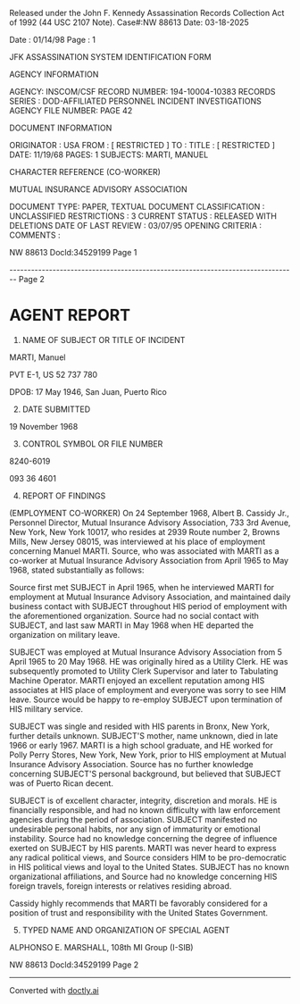 Released under the John F. Kennedy
Assassination Records Collection Act of
1992 (44 USC 2107 Note). Case#:NW
88613 Date: 03-18-2025

Date : 01/14/98
Page : 1

JFK ASSASSINATION SYSTEM
IDENTIFICATION FORM

AGENCY INFORMATION

AGENCY: INSCOM/CSF
RECORD NUMBER: 194-10004-10383
RECORDS SERIES : DOD-AFFILIATED PERSONNEL INCIDENT INVESTIGATIONS
AGENCY FILE NUMBER: PAGE 42

DOCUMENT INFORMATION

ORIGINATOR : USA
FROM : [ RESTRICTED ]
TO :
TITLE : [ RESTRICTED ]
DATE: 11/19/68
PAGES: 1
SUBJECTS: MARTI, MANUEL

CHARACTER REFERENCE (CO-WORKER)

MUTUAL INSURANCE ADVISORY ASSOCIATION

DOCUMENT TYPE: PAPER, TEXTUAL DOCUMENT
CLASSIFICATION : UNCLASSIFIED
RESTRICTIONS : 3
CURRENT STATUS : RELEASED WITH DELETIONS
DATE OF LAST REVIEW : 03/07/95
OPENING CRITERIA :
COMMENTS :

NW 88613 Docld:34529199 Page 1


-------------------------------------------------------------------------------- Page 2

# AGENT REPORT

1. NAME OF SUBJECT OR TITLE OF INCIDENT

MARTI, Manuel

PVT E-1, US 52 737 780

DPOB: 17 May 1946, San Juan, Puerto Rico

2. DATE SUBMITTED

19 November 1968

3. CONTROL SYMBOL OR FILE NUMBER

8240-6019

093 36 4601

4. REPORT OF FINDINGS

(EMPLOYMENT CO-WORKER) On 24 September 1968, Albert B. Cassidy Jr., Personnel Director, Mutual Insurance Advisory Association, 733 3rd Avenue, New York, New York 10017, who resides at 2939 Route number 2, Browns Mills, New Jersey 08015, was interviewed at his place of employment concerning Manuel MARTI. Source, who was associated with MARTI as a co-worker at Mutual Insurance Advisory Association from April 1965 to May 1968, stated substantially as follows:

Source first met SUBJECT in April 1965, when he interviewed MARTI for employment at Mutual Insurance Advisory Association, and maintained daily business contact with SUBJECT throughout HIS period of employment with the aforementioned organization. Source had no social contact with SUBJECT, and last saw MARTI in May 1968 when HE departed the organization on military leave.

SUBJECT was employed at Mutual Insurance Advisory Association from 5 April 1965 to 20 May 1968. HE was originally hired as a Utility Clerk. HE was subsequently promoted to Utility Clerk Supervisor and later to Tabulating Machine Operator. MARTI enjoyed an excellent reputation among HIS associates at HIS place of employment and everyone was sorry to see HIM leave. Source would be happy to re-employ SUBJECT upon termination of HIS military service.

SUBJECT was single and resided with HIS parents in Bronx, New York, further details unknown. SUBJECT'S mother, name unknown, died in late 1966 or early 1967. MARTI is a high school graduate, and HE worked for Polly Perry Stores, New York, New York, prior to HIS employment at Mutual Insurance Advisory Association. Source has no further knowledge concerning SUBJECT'S personal background, but believed that SUBJECT was of Puerto Rican decent.

SUBJECT is of excellent character, integrity, discretion and morals. HE is financially responsible, and had no known difficulty with law enforcement agencies during the period of association. SUBJECT manifested no undesirable personal habits, nor any sign of immaturity or emotional instability. Source had no knowledge concerning the degree of influence exerted on SUBJECT by HIS parents. MARTI was never heard to express any radical political views, and Source considers HIM to be pro-democratic in HIS political views and loyal to the United States. SUBJECT has no known organizational affiliations, and Source had no knowledge concerning HIS foreign travels, foreign interests or relatives residing abroad.

Cassidy highly recommends that MARTI be favorably considered for a position of trust and responsibility with the United States Government.

5. TYPED NAME AND ORGANIZATION OF SPECIAL AGENT

ALPHONSO E. MARSHALL, 108th MI Group (I-SIB)

NW 88613 Docld:34529199 Page 2


---
Converted with [doctly.ai](https://doctly.ai)